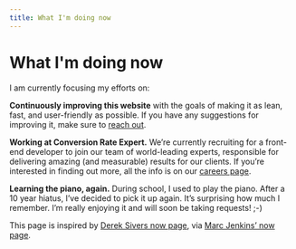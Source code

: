 ```yaml
---
title: What I'm doing now
---
```


# What I'm doing now

I am currently focusing my efforts on:

**Continuously improving this website** with the goals of making it as lean, fast, and user-friendly as possible. If you have any suggestions for improving it, make sure to [reach out](https://daveredfern.com/contact/).

**Working at Conversion Rate Expert.** We’re currently recruiting for a front-end developer to join our team of world-leading experts, responsible for delivering amazing (and measurable) results for our clients. If you’re interested in finding out more, all the info is on our [careers page](https://conversion-rate-experts.com/careers/).

**Learning the piano, again.** During school, I used to play the piano. After a 10 year hiatus, I’ve decided to pick it up again. It’s surprising how much I remember. I’m really enjoying it and will soon be taking requests! ;-)

This page is inspired by [Derek Sivers now page](https://sivers.org/nowff), via [Marc Jenkins’ now page](https://marcjenkins.co.uk/now/).